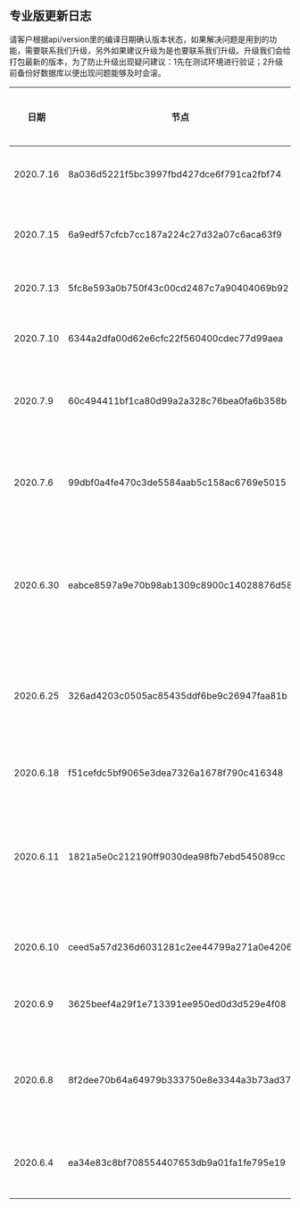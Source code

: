 ## 专业版更新日志
请客户根据api/version里的编译日期确认版本状态，如果解决问题是用到的功能，需要联系我们升级，另外如果建议升级为是也要联系我们升级。升级我们会给打包最新的版本，为了防止升级出现疑问建议：1先在测试环境进行验证；2升级前备份好数据库以便出现问题能够及时会滚。

| 日期   | 节点  | 解决问题 | 问题引入时间 | 影响范围 | 建议升级 |
|  ----  | ----  | ------- | ---- | ---- | ----- |
| 2020.7.16  | 8a036d5221f5bc3997fbd427dce6f791ca2fbf74 | 解决撤回消息extra字段的问题 | 20200622 | 撤回消息 | 是 |
| 2020.7.15  | 6a9edf57cfcb7cc187a224c27d32a07c6aca63f9 | message payload中添加push data字段 | 新功能 | 推送服务 | 是 |
| 2020.7.13  | 5fc8e593a0b750f43c00cd2487c7a90404069b92 | 修正无法取消黑名单的问题 | 20200609 | 黑名单功能 | 是 |
| 2020.7.10  | 6344a2dfa00d62e6cfc22f560400cdec77d99aea | 添加对人大金仓数据库的支持 | 新功能 |  数据库的所有操作 | 否  |
| 2020.7.9  | 60c494411bf1ca80d99a2a328c76bea0fa6b358b | 修正server api创建频道返回错误问题 | 一直存在 | server api创建频道 | 否  |
| 2020.7.6  | 99dbf0a4fe470c3de5584aab5c158ac6769e5015 | 撤回消息内包含content和extra内容的转义 | 20200622 | 撤回消息，被撤回的消息包含了extra和content | 是  |
| 2020.6.30  | eabce8597a9e70b98ab1309c8900c14028876d58 | 添加新的好友欢迎语，服务器可以选择使用新的方式还是旧的方式 | 新功能 | 添加好友功能 | 否  |
| 2020.6.25  | 326ad4203c0505ac85435ddf6be9c26947faa81b | 添加群成员数量限制、添加控制群成员是否可以看见加入之前的消息 | 新功能 | 群成员上限和群历史消息 | 否  |
| 2020.6.18  | f51cefdc5bf9065e3dea7326a1678f790c416348 | 修正已读未读错误 | 阅读回执功能开发遗留问题 |  已读未读错误 | 是  |
| 2020.6.11  | 1821a5e0c212190ff9030dea98fb7ebd545089cc | 群组成员中添加加入时间字段，客户端在今天之后的版本可以按照加入时间排序 | 新功能 | 群成员 | 否  |
| 2020.6.10  | ceed5a57d236d6031281c2ee44799a271a0e4206 | 修改使用阿里云OSS对象错误问题 | 一直存在 | 媒体消息 | 否  |
| 2020.6.9  | 3625beef4a29f1e713391ee950ed0d3d529e4f08 | 添加群组中单个成员禁言功能 | 新功能 | 群 | 否  |
| 2020.6.8  | 8f2dee70b64a64979b333750e8e3344a3b73ad37 | 解决server api群组通知不能指定非0的line问题 | 一直存在 | 群server api | 否  |
| 2020.6.4  | ea34e83c8bf708554407653db9a01fa1fe795e19 | 服务器转发消息数据中添加消息ID和时间 | 新功能 | 服务器转发功能 | 否  |

